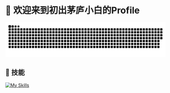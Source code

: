 # 🐍 欢迎来到初出茅庐小白的Profile
![snake gif](https://raw.githubusercontent.com/agaion1110/agaion1110/output/github-contribution-grid-snake.svg)

## 🚀 技能
[![My Skills](https://skillicons.dev/icons?i=vite,vue,webpack,js,ts,c)](https://github.com/agaion1110)